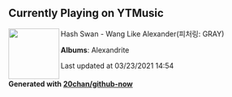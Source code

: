 ## Currently Playing on YTMusic

[<img align="left" width="100" src="https://lh3.googleusercontent.com/8Mm0Xp05N3j65H3zwbNou1YnaG9hC57NgqznSvI6P9f_FV5SJaWjtBoOS98of6nYOQmyIxbPAcJIk69Jdw">](https://music.youtube.com/watch?v=-V4K43-4KYM)

Hash Swan - Wang Like Alexander(피처링: GRAY)

**Albums**: Alexandrite

Last updated at 03/23/2021 14:54

#### Generated with [20chan/github-now](https://github.com/20chan/github-now)


<!--
**20chan/20chan** is a ✨ _special_ ✨ repository because its `README.md` (this file) appears on your GitHub profile.

Here are some ideas to get you started:

- 🔭 I’m currently working on ...
- 🌱 I’m currently learning ...
- 👯 I’m looking to collaborate on ...
- 🤔 I’m looking for help with ...
- 💬 Ask me about ...
- 📫 How to reach me: ...
- 😄 Pronouns: ...
- ⚡ Fun fact: ...
-->
